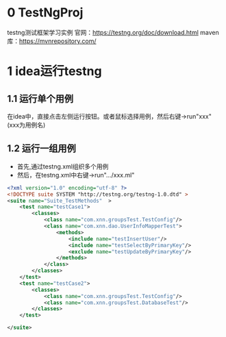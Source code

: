 # 0 TestNgProj

testng测试框架学习实例 官网：https://testng.org/doc/download.html
maven库：https://mvnrepository.com/

# 1 idea运行testng

## 1.1 运行单个用例

在idea中，直接点击左侧运行按钮。或者鼠标选择用例，然后右键->run"xxx"(xxx为用例名)

## 1.2 运行一组用例
* 首先,通过testng.xml组织多个用例
* 然后，在testng.xml中右键->run".../xxx.ml"

```xml
<?xml version="1.0" encoding="utf-8" ?>
<!DOCTYPE suite SYSTEM "http://testng.org/testng-1.0.dtd" >
<suite name="Suite_TestMethods"  >
    <test name="testCase1">
        <classes>
            <class name="com.xnn.groupsTest.TestConfig"/>
            <class name="com.xnn.dao.UserInfoMapperTest">
                <methods>
                    <include name="testInsertUser"/>
                    <include name="testSelectByPrimaryKey"/>
                    <exclude name="testUpdateByPrimaryKey"/>
                </methods>
            </class>
        </classes>
    </test>
    <test name="testCase2">
        <classes>
            <class name="com.xnn.groupsTest.TestConfig"/>
            <class name="com.xnn.groupsTest.DatabaseTest"/>
        </classes>
    </test>

</suite>

```

